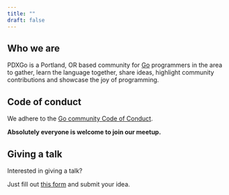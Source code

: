 ```yaml
---
title: ""
draft: false
---
```


## Who we are

PDXGo is a Portland, OR based community for [Go](https://golang.org/) programmers in the area to gather, learn the language together, share ideas, highlight community contributions and showcase the joy of programming.

## Code of conduct

We adhere to the [Go community Code of Conduct](https://github.com/pdxgo/codeofconduct).

 **Absolutely everyone is welcome to join our meetup.**

## Giving a talk

Interested in giving a talk? 

Just fill out [this form](https://goo.gl/forms/QPddhPEWwE8Vb7tK2) and submit your idea.
